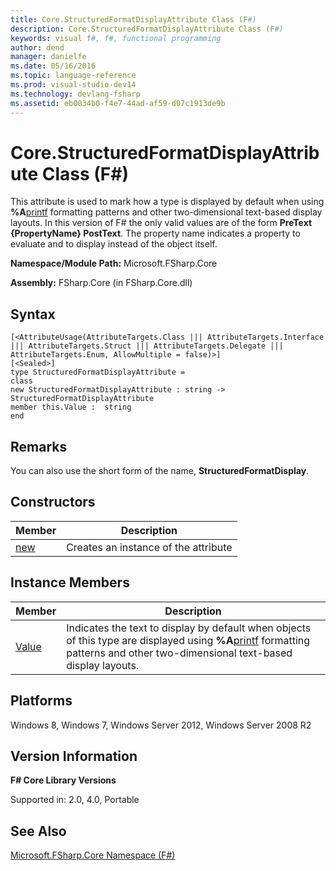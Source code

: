 ```yaml
---
title: Core.StructuredFormatDisplayAttribute Class (F#)
description: Core.StructuredFormatDisplayAttribute Class (F#)
keywords: visual f#, f#, functional programming
author: dend
manager: danielfe
ms.date: 05/16/2016
ms.topic: language-reference
ms.prod: visual-studio-dev14
ms.technology: devlang-fsharp
ms.assetid: eb0034b0-f4e7-44ad-af59-d07c1913de9b 
---
```


# Core.StructuredFormatDisplayAttribute Class (F#)

This attribute is used to mark how a type is displayed by default when using **%A**[printf](https://msdn.microsoft.com/library/ea074733-6b5d-498c-ac88-7e4e0f8ded25) formatting patterns and other two-dimensional text-based display layouts. In this version of F# the only valid values are of the form **PreText {PropertyName} PostText**. The property name indicates a property to evaluate and to display instead of the object itself.

**Namespace/Module Path:** Microsoft.FSharp.Core

**Assembly:** FSharp.Core (in FSharp.Core.dll)


## Syntax

```
[<AttributeUsage(AttributeTargets.Class ||| AttributeTargets.Interface ||| AttributeTargets.Struct ||| AttributeTargets.Delegate ||| AttributeTargets.Enum, AllowMultiple = false)>]
[<Sealed>]
type StructuredFormatDisplayAttribute =
class
new StructuredFormatDisplayAttribute : string -> StructuredFormatDisplayAttribute
member this.Value :  string
end
```

## Remarks
You can also use the short form of the name, **StructuredFormatDisplay**.


## Constructors


|Member|Description|
|------|-----------|
|[new](https://msdn.microsoft.com/library/d6578534-f7cd-40b7-9219-9b71fe35f270)|Creates an instance of the attribute|

## Instance Members


|Member|Description|
|------|-----------|
|[Value](https://msdn.microsoft.com/library/71375b98-a109-4697-937f-1d906d72842d)|Indicates the text to display by default when objects of this type are displayed using **%A**[printf](https://msdn.microsoft.com/library/ea074733-6b5d-498c-ac88-7e4e0f8ded25) formatting patterns and other two-dimensional text-based display layouts.|

## Platforms
Windows 8, Windows 7, Windows Server 2012, Windows Server 2008 R2


## Version Information
**F# Core Library Versions**

Supported in: 2.0, 4.0, Portable




## See Also
[Microsoft.FSharp.Core Namespace &#40;F&#35;&#41;](Microsoft.FSharp.Core-Namespace-%5BFSharp%5D.md)

